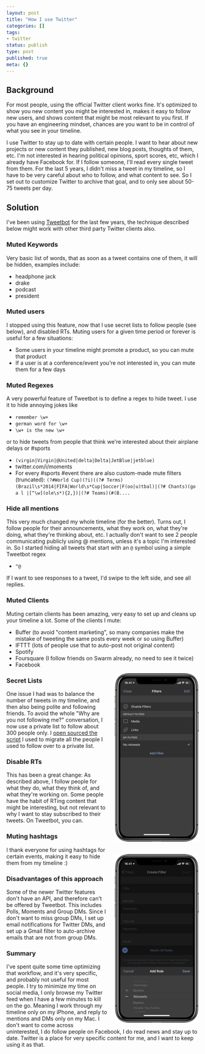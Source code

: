 ```yaml
---
layout: post
title: "How I use Twitter"
categories: []
tags:
- twitter
status: publish
type: post
published: true
meta: {}
---
```



## Background

For most people, using the official Twitter client works fine. It's optimized to show you new content you might be interested in, makes it easy to follow new users, and shows content that might be most relevant to you first. If you have an engineering mindset, chances are you want to be in control of what you see in your timeline.

I use Twitter to stay up to date with certain people. I want to hear about new projects or new content they published, new blog posts, thoughts of them, etc. I'm not interested in hearing political opinions, sport scores, etc, which I already have Facebook for. If I follow someone, I'll read every single tweet from them. For the last 5 years, I didn't miss a tweet in my timeline, so I have to be very careful about who to follow, and what content to see. So I set out to customize Twitter to archive that goal, and to only see about 50-75 tweets per day.


## Solution

I've been using [Tweetbot](https://tapbots.com/tweetbot/) for the last few years, the technique described below might work with other third party Twitter clients also.


### Muted Keywords

Very basic list of words, that as soon as a tweet contains one of them, it will be hidden, examples include:

*   headphone jack
*   drake
*   podcast
*   president

### Muted users

I stopped using this feature, now that I use secret lists to follow people (see below), and disabled RTs. Muting users for a given time period or forever is useful for a few situations:



*   Some users in your timeline might promote a product, so you can mute that product
*   If a user is at a conference/event you're not interested in, you can mute them for a few days


### Muted Regexes

A very powerful feature of Tweetbot is to define a regex to hide tweet. I use it to hide annoying jokes like



*   `remember \w+`
*   `german word for \w+`
*   `\w+ is the new \w+`

or to hide tweets from people that think we're interested about their airplane delays or #sports



*   `(virgin|Virgin|@United|delta|Delta|JetBlue|jetblue)`
*   twitter.com/i/moments
*   For every #sports #event there are also custom-made mute filters (truncated): `(?#World Cup)(?i)((?# Terms)(Brazil\s*2014|FIFA|World\s*Cup|Soccer|F(oo|u)tbal)|(?# Chants)(go a l |[^\w](ole\s*){2,})|(?# Teams)(#(B....`


### Hide all mentions

This very much changed my whole timeline (for the better). Turns out, I follow people for their announcements, what they work on, what they're doing, what they're thinking about, etc. I actually don't want to see 2 people communicating publicly using @ mentions, unless it's a topic I'm interested in. So I started hiding all tweets that start with an `@` symbol using a simple Tweetbot regex



*   `^@`

If I want to see responses to a tweet, I'd swipe to the left side, and see all replies.


### Muted Clients

Muting certain clients has been amazing, very easy to set up and cleans up your timeline a lot. Some of the clients I mute:



*   Buffer (to avoid "content marketing", so many companies make the mistake of tweeting the same posts every week or so using Buffer)
*   IFTTT (lots of people use that to auto-post not original content)
*   Spotify
*   Foursquare (I follow friends on Swarm already, no need to see it twice)
*   Facebook

<img src="assets/posts/tweetbot_filters.png" width="220" style="float: right; margin-left: 20px"/>


### Secret Lists

One issue I had was to balance the number of tweets in my timeline, and then also being polite and following friends. To avoid the whole "Why are you not following me?" conversation, I now use a private list to follow about 300 people only. I [open sourced the script](https://github.com/krausefx/twitter-unfollow) I used to migrate all the people I used to follow over to a private list.


### Disable RTs

This has been a great change: As described above, I follow people for what they do, what they think of, and what they're working on. Some people have the habit of RTing content that might be interesting, but not relevant to why I want to stay subscribed to their tweets. On Tweetbot, you can.

### Muting hashtags

<img src="assets/posts/tweetbot_filters_2.png" width="220" style="float: right; margin-left: 20px; margin-top: 20px"/>


I thank everyone for using hashtags for certain events, making it easy to hide them from my timeline :)


### Disadvantages of this approach

Some of the newer Twitter features don't have an API, and therefore can't be offered by Tweetbot. This includes Polls, Moments and Group DMs. Since I don't want to miss group DMs, I set up email notifications for Twitter DMs, and set up a Gmail filter to auto-archive emails that are not from group DMs.


### Summary

I've spent quite some time optimizing that workflow, and it's very specific, and probably not useful for most people. I try to minimize my time on social media, I only browse my Twitter feed when I have a few minutes to kill on the go. Meaning I work through my timeline only on my iPhone, and reply to mentions and DMs only on my Mac. I don't want to come across uninterested, I do follow people on Facebook, I do read news and stay up to date. Twitter is a place for very specific content for me, and I want to keep using it as that.

